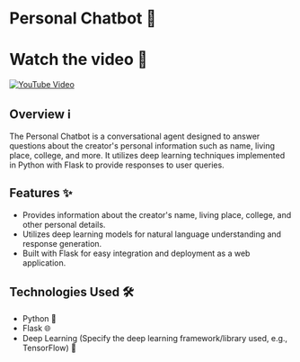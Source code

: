 # Personal Chatbot 💬

# Watch the video 🎥
[![YouTube Video](https://img.shields.io/badge/Watch%20on%20YouTube-Click%20Here-red)](https://youtu.be/RHtmyOUp4OI?si=n1rhBnR47MuTxceR)

## Overview ℹ️
The Personal Chatbot is a conversational agent designed to answer questions about the creator's personal information such as name, living place, college, and more. It utilizes deep learning techniques implemented in Python with Flask to provide responses to user queries.

## Features ✨
- Provides information about the creator's name, living place, college, and other personal details.
- Utilizes deep learning models for natural language understanding and response generation.
- Built with Flask for easy integration and deployment as a web application.

## Technologies Used 🛠️
- Python 🐍
- Flask 🌐
- Deep Learning (Specify the deep learning framework/library used, e.g., TensorFlow) 🧠
